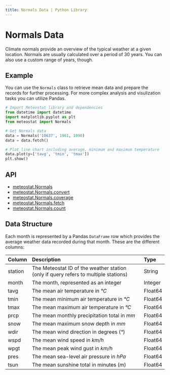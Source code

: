 ```yaml
---
title: Normals Data | Python Library
---
```


# Normals Data

Climate normals provide an overview of the typical weather at a given location. Normals are usually calculated over a period of 30 years. You can also use a custom range of years, though.

## Example

You can use the `Normals` class to retrieve mean data and prepare the records for further processing. For more complex analysis and visulization tasks you can utilize Pandas.

```python
# Import Meteostat library and dependencies
from datetime import datetime
import matplotlib.pyplot as plt
from meteostat import Normals

# Get Normals data
data = Normals('10637', 1961, 1990)
data = data.fetch()

# Plot line chart including average, minimum and maximum temperature
data.plot(y=['tavg', 'tmin', 'tmax'])
plt.show()
```

## API

* [meteostat.Normals](api/normals/)
* [meteostat.Normals.convert](api/normals/convert)
* [meteostat.Normals.coverage](api/normals/coverage)
* [meteostat.Normals.fetch](api/normals/fetch)
* [meteostat.Normals.count](api/normals/count)

## Data Structure

Each month is represented by a Pandas `DataFrame` row which provides the average weather data recorded during that month. These are the different columns:

| **Column** | **Description**                                                                     | **Type** |
|:-----------|:------------------------------------------------------------------------------------|:---------|
| station    | The Meteostat ID of the weather station (only if query refers to multiple stations) | String   |
| month      | The month, represented as an integer                                                | Integer  |
| tavg       | The mean air temperature in _°C_                                                    | Float64  |
| tmin       | The mean minimum air temperature in _°C_                                            | Float64  |
| tmax       | The mean maximum air temperature in _°C_                                            | Float64  |
| prcp       | The mean monthly precipitation total in _mm_                                        | Float64  |
| snow       | The mean maximum snow depth in _mm_                                                 | Float64  |
| wdir       | The mean wind direction in degrees (_°_)                                            | Float64  |
| wspd       | The mean wind speed in _km/h_                                                       | Float64  |
| wpgt       | The mean peak wind gust in _km/h_                                                   | Float64  |
| pres       | The mean sea-level air pressure in _hPa_                                            | Float64  |
| tsun       | The mean sunshine total in minutes (_m_)                                            | Float64  |
